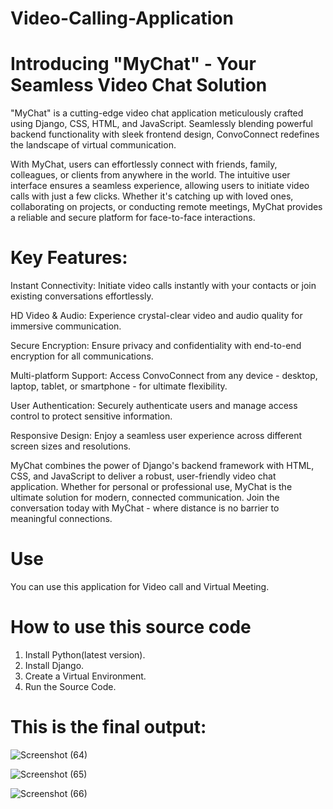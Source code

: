 # Video-Calling-Application

# Introducing "MyChat" - Your Seamless Video Chat Solution

"MyChat" is a cutting-edge video chat application meticulously crafted using Django, CSS, HTML, and JavaScript. Seamlessly blending powerful backend functionality with sleek frontend design, ConvoConnect redefines the landscape of virtual communication.

With MyChat, users can effortlessly connect with friends, family, colleagues, or clients from anywhere in the world. The intuitive user interface ensures a seamless experience, allowing users to initiate video calls with just a few clicks. Whether it's catching up with loved ones, collaborating on projects, or conducting remote meetings, MyChat provides a reliable and secure platform for face-to-face interactions.

# Key Features:

Instant Connectivity: Initiate video calls instantly with your contacts or join existing conversations effortlessly.

HD Video & Audio: Experience crystal-clear video and audio quality for immersive communication.


Secure Encryption: Ensure privacy and confidentiality with end-to-end encryption for all communications.

Multi-platform Support: Access ConvoConnect from any device - desktop, laptop, tablet, or smartphone - for ultimate flexibility.


User Authentication: Securely authenticate users and manage access control to protect sensitive information.

Responsive Design: Enjoy a seamless user experience across different screen sizes and resolutions.

MyChat combines the power of Django's backend framework with HTML, CSS, and JavaScript to deliver a robust, user-friendly video chat application. Whether for personal or professional use, MyChat is the ultimate solution for modern, connected communication. Join the conversation today with MyChat - where distance is no barrier to meaningful connections.

# Use
You can use this application for Video call and Virtual Meeting.

# How to use this source code
1. Install Python(latest version).
2. Install Django.
3. Create a Virtual Environment.
4. Run the Source Code.


# This is the final output:
![Screenshot (64)](https://github.com/Gagan-Bahuguna/Video-Calling-Application/assets/161736137/7e0034f0-af0e-4ea6-83d5-374cc91c3363)

![Screenshot (65)](https://github.com/Gagan-Bahuguna/Video-Calling-Application/assets/161736137/dcb7f3c7-a1bb-497c-b878-b2eea6a9107f)

![Screenshot (66)](https://github.com/Gagan-Bahuguna/Video-Calling-Application/assets/161736137/caa00d08-82fd-45ec-9c3d-6b2008e14d5d)

